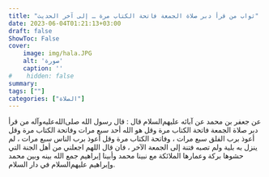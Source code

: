 ```yaml
---
title: "ثواب من قرأ دبر صلاة الجمعة فاتحة الكتاب مرة ـ إلى آخر الحديث"
date: 2023-06-04T01:21:13+03:00
draft: false
ShowToc: False
cover:
    image: img/hala.JPG
    alt: 'صورة'
    caption: ''
#    hidden: false
summary: 
tags: [""]
categories: ["الصلاة"]
---
```

عن جعفر بن محمد عن آبائه عليهم‌السلام قال : قال رسول الله صلى‌الله‌عليه‌وآله
من قرأ دبر صلاة الجمعة فاتحة الكتاب مرة وقل هو الله أحد سبع مرات
وفاتحة الكتاب مرة وقل أعوذ برب الفلق سبع مرات ، وفاتحة الكتاب
مرة وقل أعوذ برب الناس سبع مرات ، لم ينزل به بلية ولم تصبه فتنة
إلى الجمعة الآخر ، فان قال اللهم اجعلني من أهل الجنة التي حشوها بركة
وعمارها الملائكة مع نبينا محمد وأبينا إبراهيم جمع الله بينه وبين محمد
وإبراهيم عليهم‌السلام في دار السلام.

